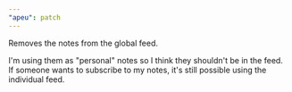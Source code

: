 ```yaml
---
"apeu": patch
---
```


Removes the notes from the global feed.

I'm using them as "personal" notes so I think they shouldn't be in the feed. If someone wants to subscribe to my notes, it's still possible using the individual feed.
